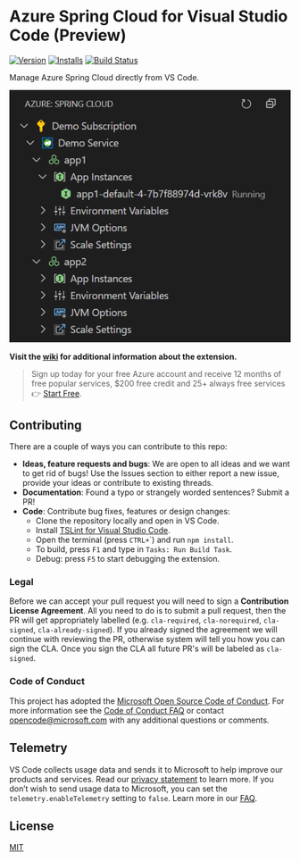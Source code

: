 # Azure Spring Cloud for Visual Studio Code (Preview)

<!-- region exclude-from-marketplace -->

[![Version](https://vsmarketplacebadge.apphb.com/version/ms-azuretools.vscode-azurespringcloud.svg)](https://marketplace.visualstudio.com/items?itemName=ms-azuretools.vscode-azurespringcloud) [![Installs](https://vsmarketplacebadge.apphb.com/installs-short/ms-azuretools.vscode-azurespringcloud.svg)](https://marketplace.visualstudio.com/items?itemName=ms-azuretools.vscode-azurespringcloud) [![Build Status](https://dev.azure.com/ms-azuretools/AzCode/_apis/build/status/vscode-azurespringcloud)](https://dev.azure.com/ms-azuretools/AzCode/_build/latest?definitionId=23)

<!-- endregion exclude-from-marketplace -->

Manage Azure Spring Cloud directly from VS Code.

![explorer](resources/readme/explorer.png)

**Visit the [wiki](https://github.com/Microsoft/vscode-azurespringcloud/wiki) for additional information about the extension.**

> Sign up today for your free Azure account and receive 12 months of free popular services, $200 free credit and 25+ always free services 👉 [Start Free](https://azure.microsoft.com/free/open-source).

<!-- region exclude-from-marketplace -->

## Contributing

There are a couple of ways you can contribute to this repo:

* **Ideas, feature requests and bugs**: We are open to all ideas and we want to get rid of bugs! Use the Issues section to either report a new issue, provide your ideas or contribute to existing threads.
* **Documentation**: Found a typo or strangely worded sentences? Submit a PR!
* **Code**: Contribute bug fixes, features or design changes:
  * Clone the repository locally and open in VS Code.
  * Install [TSLint for Visual Studio Code](https://marketplace.visualstudio.com/items?itemName=ms-vscode.vscode-typescript-tslint-plugin).
  * Open the terminal (press `CTRL+`\`) and run `npm install`.
  * To build, press `F1` and type in `Tasks: Run Build Task`.
  * Debug: press `F5` to start debugging the extension.

### Legal

Before we can accept your pull request you will need to sign a **Contribution License Agreement**. All you need to do is to submit a pull request, then the PR will get appropriately labelled (e.g. `cla-required`, `cla-norequired`, `cla-signed`, `cla-already-signed`). If you already signed the agreement we will continue with reviewing the PR, otherwise system will tell you how you can sign the CLA. Once you sign the CLA all future PR's will be labeled as `cla-signed`.

### Code of Conduct

This project has adopted the [Microsoft Open Source Code of Conduct](https://opensource.microsoft.com/codeofconduct/). For more information see the [Code of Conduct FAQ](https://opensource.microsoft.com/codeofconduct/faq/) or contact [opencode@microsoft.com](mailto:opencode@microsoft.com) with any additional questions or comments.

<!-- endregion exclude-from-marketplace -->

## Telemetry

VS Code collects usage data and sends it to Microsoft to help improve our products and services. Read our [privacy statement](https://go.microsoft.com/fwlink/?LinkID=528096&clcid=0x409) to learn more. If you don’t wish to send usage data to Microsoft, you can set the `telemetry.enableTelemetry` setting to `false`. Learn more in our [FAQ](https://code.visualstudio.com/docs/supporting/faq#_how-to-disable-telemetry-reporting).

## License

[MIT](LICENSE.md)

